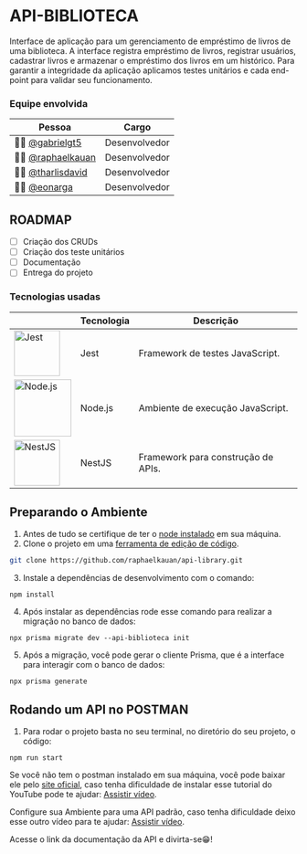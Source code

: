 # API-BIBLIOTECA
Interface de aplicação para um gerenciamento de empréstimo de livros de uma biblioteca. A interface registra empréstimo de livros, registrar usuários, cadastrar livros e armazenar o empréstimo dos livros em um histórico. 
Para garantir a integridade da aplicação aplicamos testes unitários e cada end-point para validar seu funcionamento.

### Equipe envolvida
| Pessoa                                  | Cargo           |
|-----------------------------------------|-----------------|
| 👨‍💻 [@gabrielgt5](https://github.com/gabrielgt5/)   | Desenvolvedor   | 
| 👨‍💻 [@raphaelkauan](https://github.com/raphaelkauan/) | Desenvolvedor   |
| 👨‍💻 [@tharlisdavid](https://github.com/tharlisdavid) | Desenvolvedor   |
| 👨‍💻 [@eonarga](https://github.com/eonarga)           | Desenvolvedor   |

## ROADMAP 
- [ ] Criação dos CRUDs
- [ ] Criação dos teste unitários
- [ ] Documentação
- [ ] Entrega do projeto

### Tecnologias usadas 
|                                                                                  | Tecnologia  | Descrição                               |
|---------------------------------------------------------------------------------------|-------------|-----------------------------------------|
| <img src="https://icon.icepanel.io/Technology/svg/Jest.svg" alt="Jest" width="80" />  | Jest        | Framework de testes JavaScript.         |
| <img src="https://www.svgrepo.com/show/303360/nodejs-logo.svg" alt="Node.js" width="100" /> | Node.js     | Ambiente de execução JavaScript.        |
| <img src="https://upload.wikimedia.org/wikipedia/commons/a/a8/NestJS.svg" alt="NestJS" width="80" /> | NestJS      | Framework para construção de APIs.      |

## Preparando o Ambiente
1. Antes de tudo se certifique de ter o [node instalado](https://www.youtube.com/watch?v=-cLzUD0TQY0) em sua máquina. 
2. Clone o projeto em uma [ferramenta de edição de código](https://code.visualstudio.com/download).
```bash
git clone https://github.com/raphaelkauan/api-library.git
```
3. Instale a dependências de desenvolvimento com o comando: 
```node
npm install
```
4. Após instalar as dependências rode esse comando para realizar a migração no banco de dados:
```node
npx prisma migrate dev --api-biblioteca init
```
5. Após a migração, você pode gerar o cliente Prisma, que é a interface para interagir com o banco de dados:
 ```node
npx prisma generate
```

## Rodando um API no POSTMAN
1. Para rodar o projeto basta no seu terminal, no diretório do seu projeto, o código:
```node
npm run start
```

Se você não tem o postman instalado em sua máquina, você pode baixar ele pelo [site oficial](https://www.postman.com/), caso tenha dificuldade de instalar esse tutorial do YouTube pode te ajudar: [Assistir vídeo](https://www.youtube.com/watch?v=RbT_stw02C4). 

Configure sua Ambiente para uma API padrão, caso tenha dificuldade deixo esse outro vídeo para te ajudar: [Assistir vídeo](https://www.youtube.com/watch?v=tWu5eoFeIVQ).

Acesse o link da documentação da API e divirta-se😁!
